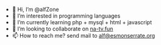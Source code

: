 - 👋 Hi, I’m @alfZone
- 👀 I’m interested in programming languages
- 🌱 I’m currently learning php + mysql + html + javascript
- 💞️ I’m looking to collaborate on [na-tv.fun](https://na-tv.fun/)
- 📫 How to reach me? send mail to alf@esmonserrate.org

<!---
alfZone/alfZone is a ✨ special ✨ repository because its `README.md` (this file) appears on your GitHub profile.
You can click the Preview link to take a look at your changes.
--->
